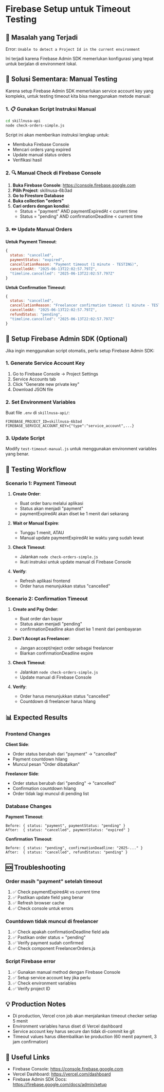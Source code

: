 # Firebase Setup untuk Timeout Testing

## 🚨 Masalah yang Terjadi

Error: `Unable to detect a Project Id in the current environment`

Ini terjadi karena Firebase Admin SDK memerlukan konfigurasi yang tepat untuk berjalan di environment lokal.

## 🔧 Solusi Sementara: Manual Testing

Karena setup Firebase Admin SDK memerlukan service account key yang kompleks, untuk testing timeout kita bisa menggunakan metode manual:

### 1. 📋 Gunakan Script Instruksi Manual

```bash
cd skillnusa-api
node check-orders-simple.js
```

Script ini akan memberikan instruksi lengkap untuk:
- Membuka Firebase Console
- Mencari orders yang expired
- Update manual status orders
- Verifikasi hasil

### 2. 🔍 Manual Check di Firebase Console

1. **Buka Firebase Console**: https://console.firebase.google.com
2. **Pilih Project**: skillnusa-6b3ad
3. **Go to Firestore Database**
4. **Buka collection "orders"**
5. **Cari orders dengan kondisi**:
   - Status = "payment" AND paymentExpiredAt < current time
   - Status = "pending" AND confirmationDeadline < current time

### 3. ✏️ Update Manual Orders

**Untuk Payment Timeout**:
```javascript
{
  status: "cancelled",
  paymentStatus: "expired", 
  cancellationReason: "Payment timeout (1 minute - TESTING)",
  cancelledAt: "2025-06-13T22:02:57.797Z",
  "timeline.cancelled": "2025-06-13T22:02:57.797Z"
}
```

**Untuk Confirmation Timeout**:
```javascript
{
  status: "cancelled",
  cancellationReason: "Freelancer confirmation timeout (1 minute - TESTING)",
  cancelledAt: "2025-06-13T22:02:57.797Z",
  refundStatus: "pending",
  "timeline.cancelled": "2025-06-13T22:02:57.797Z"
}
```

## 🚀 Setup Firebase Admin SDK (Optional)

Jika ingin menggunakan script otomatis, perlu setup Firebase Admin SDK:

### 1. Generate Service Account Key

1. Go to Firebase Console → Project Settings
2. Service Accounts tab
3. Click "Generate new private key"
4. Download JSON file

### 2. Set Environment Variables

Buat file `.env` di `skillnusa-api/`:

```env
FIREBASE_PROJECT_ID=skillnusa-6b3ad
FIREBASE_SERVICE_ACCOUNT_KEY={"type":"service_account",...}
```

### 3. Update Script

Modify `test-timeout-manual.js` untuk menggunakan environment variables yang benar.

## 🔄 Testing Workflow

### Scenario 1: Payment Timeout

1. **Create Order**:
   - Buat order baru melalui aplikasi
   - Status akan menjadi "payment"
   - paymentExpiredAt akan diset ke 1 menit dari sekarang

2. **Wait or Manual Expire**:
   - Tunggu 1 menit, ATAU
   - Manual update paymentExpiredAt ke waktu yang sudah lewat

3. **Check Timeout**:
   - Jalankan `node check-orders-simple.js`
   - Ikuti instruksi untuk update manual di Firebase Console

4. **Verify**:
   - Refresh aplikasi frontend
   - Order harus menunjukkan status "cancelled"

### Scenario 2: Confirmation Timeout

1. **Create and Pay Order**:
   - Buat order dan bayar
   - Status akan menjadi "pending"
   - confirmationDeadline akan diset ke 1 menit dari pembayaran

2. **Don't Accept as Freelancer**:
   - Jangan accept/reject order sebagai freelancer
   - Biarkan confirmationDeadline expire

3. **Check Timeout**:
   - Jalankan `node check-orders-simple.js`
   - Update manual di Firebase Console

4. **Verify**:
   - Order harus menunjukkan status "cancelled"
   - Countdown di freelancer harus hilang

## 📊 Expected Results

### Frontend Changes

**Client Side**:
- Order status berubah dari "payment" → "cancelled"
- Payment countdown hilang
- Muncul pesan "Order dibatalkan"

**Freelancer Side**:
- Order status berubah dari "pending" → "cancelled"
- Confirmation countdown hilang
- Order tidak lagi muncul di pending list

### Database Changes

**Payment Timeout**:
```
Before: { status: "payment", paymentStatus: "pending" }
After:  { status: "cancelled", paymentStatus: "expired" }
```

**Confirmation Timeout**:
```
Before: { status: "pending", confirmationDeadline: "2025-..." }
After:  { status: "cancelled", refundStatus: "pending" }
```

## 🆘 Troubleshooting

### Order masih "payment" setelah timeout

1. ✅ Check paymentExpiredAt vs current time
2. ✅ Pastikan update field yang benar
3. ✅ Refresh browser cache
4. ✅ Check console untuk errors

### Countdown tidak muncul di freelancer

1. ✅ Check apakah confirmationDeadline field ada
2. ✅ Pastikan order status = "pending"
3. ✅ Verify payment sudah confirmed
4. ✅ Check component FreelancerOrders.js

### Script Firebase error

1. ✅ Gunakan manual method dengan Firebase Console
2. ✅ Setup service account key jika perlu
3. ✅ Check environment variables
4. ✅ Verify project ID

## 💡 Production Notes

- Di production, Vercel cron job akan menjalankan timeout checker setiap 5 menit
- Environment variables harus diset di Vercel dashboard
- Service account key harus secure dan tidak di-commit ke git
- Timeout values harus dikembalikan ke production (60 menit payment, 3 jam confirmation)

## 🔗 Useful Links

- Firebase Console: https://console.firebase.google.com
- Vercel Dashboard: https://vercel.com/dashboard
- Firebase Admin SDK Docs: https://firebase.google.com/docs/admin/setup 